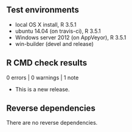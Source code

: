 ## Test environments
* local OS X install, R 3.5.1
* ubuntu 14.04 (on travis-ci), R 3.5.1
* Windows server 2012 (on AppVeyor), R 3.5.1
* win-builder (devel and release)

## R CMD check results

0 errors | 0 warnings | 1 note

* This is a new release.

## Reverse dependencies

There are no reverse dependencies.
